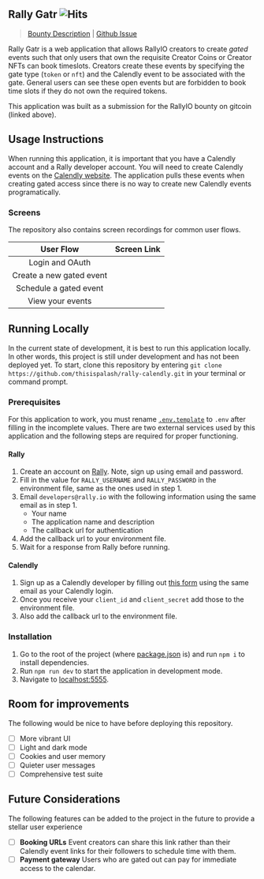 ## Rally Gatr ![Hits](https://hits.seeyoufarm.com/api/count/incr/badge.svg?url=https%3A%2F%2Fgithub.com%2Fthisispalash%2Frally-calendly&count_bg=%2379C83D&title_bg=%23555555&icon=&icon_color=%23E7E7E7&title=views&edge_flat=false)
> [Bounty Description](https://gitcoin.co/issue/creatorcointools/calendlygate/1/100027686) | [Github Issue](https://github.com/creatorcointools/calendlygate/issues/1)

Rally Gatr is a web application that allows RallyIO creators to create *gated* events such that only users that own the requisite Creator Coins or Creator NFTs can book timeslots. Creators create these events by specifying the gate type (`token` or `nft`) and the Calendly event to be associated with the gate. General users can see these open events but are forbidden to book time slots if they do not own the required tokens.

This application was built as a submission for the RallyIO bounty on gitcoin (linked above).

## Usage Instructions

When running this application, it is important that you have a Calendly account and a Rally developer account. You will need to create Calendly events on the [Calendly website](https://calendly.com/event_types/user/me). The application pulls these events when creating gated access since there is no way to create new Calendly events programatically.

### Screens

The repository also contains screen recordings for common user flows.

| User Flow | Screen Link |
| :---: | :---: |
| Login and OAuth | |
| Create a new gated event | |
| Schedule a gated event | |
| View your events | |

## Running Locally

In the current state of development, it is best to run this application locally. In other words, this project is still under development and has not been deployed yet. To start, clone this repository by entering `git clone https://github.com/thisispalash/rally-calendly.git` in your terminal or command prompt.

### Prerequisites

For this application to work, you must rename [`.env.template`](.env.template) to `.env` after filling in the incomplete values. There are two external services used by this application and the following steps are required for proper functioning.

#### Rally

1. Create an account on [Rally](https://rally.io/signup/). Note, sign up using email and password.
2. Fill in the value for `RALLY_USERNAME` and `RALLY_PASSWORD` in the environment file, same as the ones used in step 1.
3. Email `developers@rally.io` with the following information using the same email as in step 1.
    - Your name
    - The application name and description
    - The callback url for authentication
4. Add the callback url to your environment file.
5. Wait for a response from Rally before running.

#### Calendly

1. Sign up as a Calendly developer by filling out [this form](https://docs.google.com/forms/d/e/1FAIpQLSc9ltoPU9I_yyQt1gWLm6fa0xMhpPWm-mL_vfPfeilC_s1vTA/viewform) using the same email as your Calendly login.
2. Once you receive your `client_id` and `client_secret` add those to the environment file.
3. Also add the callback url to the environment file.

### Installation

1. Go to the root of the project (where [package.json](package.json) is) and run `npm i` to install dependencies.
2. Run `npm run dev` to start the application in development mode.
3. Navigate to [localhost:5555](http://localhost:5555).

## Room for improvements

The following would be nice to have before deploying this repository.

- [ ] More vibrant UI
- [ ] Light and dark mode
- [ ] Cookies and user memory
- [ ] Quieter user messages
- [ ] Comprehensive test suite

## Future Considerations

The following features can be added to the project in the future to provide a stellar user experience

- [ ] **Booking URLs** Event creators can share this link rather than their Calendly event links for their followers to schedule time with them.
- [ ] **Payment gateway** Users who are gated out can pay for immediate access to the calendar.